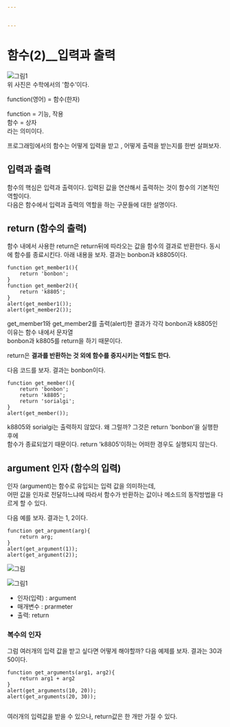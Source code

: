 ```yaml
---


---
```


<h1 id="함수2__입력과-출력">함수(2)__입력과 출력</h1>
<p><img src="https://user-images.githubusercontent.com/61774575/79455084-4a7ce380-8027-11ea-913b-ee86de3947e3.jpg" alt="그림1"><br>
위 사진은 수학에서의 '함수’이다.</p>
<p>function(영어) = 함수(한자)</p>
<p>function = 기능, 작용<br>
함수 = 상자<br>
라는 의미이다.</p>
<p>프로그래밍에서의 함수는 어떻게 입력을 받고 , 어떻게 출력을 받는지를 한번 살펴보자.</p>
<h2 id="입력과-출력">입력과 출력</h2>
<p>함수의 핵심은 입력과 출력이다. 입력된 값을 연산해서 출력하는 것이 함수의 기본적인 역할이다.<br>
다음은 함수에서 입력과 출력의 역할을 하는 구문들에 대한 설명이다.</p>
<h2 id="return-함수의-출력">return (함수의 출력)</h2>
<p>함수 내에서 사용한 return은 return뒤에 따라오는 값을 함수의 결과로 반환한다. 동시에 함수를 종료시킨다. 아래 내용을 보자. 결과는 bonbon과 k8805이다.</p>
<pre><code>function get_member1(){
    return 'bonbon';
}
function get_member2(){
	return 'k8805';
}
alert(get_member1());
alert(get_member2());
</code></pre>
<p>get_member1와 get_member2를 출력(alert)한 결과가 각각 bonbon과 k8805인 이유는 함수 내에서 문자열<br>
bonbon과 k8805를 return을 하기 때문이다.</p>
<p>return은 <strong>결과를 반환하는 것 외에 함수를 중지시키는 역할도 한다.</strong></p>
<p>다음 코드를 보자. 결과는 bonbon이다.</p>
<pre><code>function get_member(){
    return 'bonbon';
    return 'k8805';
    return 'sorialgi';
}
alert(get_member());
</code></pre>
<p>k8805와 sorialgi는 출력하지 않았다. 왜 그럴까? 그것은 return 'bonbon’을 실행한 후에<br>
함수가 종료되었기 때문이다. return 'k8805’이하는 어떠한 경우도 실행되지 않는다.</p>
<h2 id="argument-인자-함수의-입력">argument 인자 (함수의 입력)</h2>
<p>인자 (argument)는 함수로 유입되는 입력 값을 의미하는데,<br>
어떤 값을 인자로 전달하느냐에 따라서 함수가 반환하는 값이나 메소드의 동작방법을 다르게 할 수 있다.</p>
<p>다음 예를 보자. 결과는 1, 2이다.</p>
<pre><code>function get_argument(arg){
    return arg;
}
alert(get_argument(1));
alert(get_argument(2));
</code></pre>
<p><img src="https://s3.ap-northeast-2.amazonaws.com/opentutorials-user-file/module/743/1514.gif" alt="그림"></p>
<p><img src="https://user-images.githubusercontent.com/61774575/79457262-e3f9c480-802a-11ea-9478-0f1f074b6d8b.jpg" alt="그림1"></p>
<ul>
<li>인자(입력) : argument</li>
<li>매개변수 : prarmeter</li>
<li>출력: return</li>
</ul>
<h3 id="복수의-인자">복수의 인자</h3>
<p>그럼 여러개의 입력 값을 받고 싶다면 어떻게 해야할까? 다음 예제를 보자. 결과는 30과 50이다.</p>
<pre><code>function get_arguments(arg1, arg2){
    return arg1 + arg2
}
alert(get_arguments(10, 20));
alert(get_arguments(20, 30));
</code></pre>
<p><img src="https://s3.ap-northeast-2.amazonaws.com/opentutorials-user-file/module/743/1515.gif" alt=""></p>
<p>여러개의 입력값을 받을 수 있으나, return값은 한 개만 가질 수 있다.</p>

